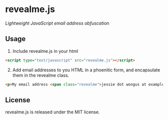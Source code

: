 # revealme.js
*Lightweight JavaScript email address obfuscation*

## Usage
1) Include revealme.js in your html

```html
<script type="text/javascript" src="revealme.js"></script>
```

2) Add email addresses to you HTML in a phoenitic form, and encapsulate them in the revealme class.

```html
<p>My email address <span class="revealme">jessie dot wongus at example hyphen domain dot com</span>.</p>
```

## License
revealme.js is released under the MIT license.

